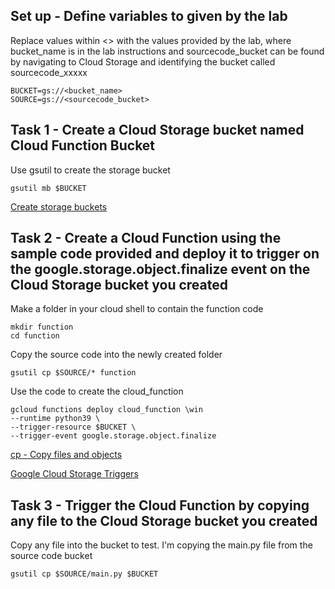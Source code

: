 ## Set up - Define variables to given by the lab
Replace values within <> with the values provided by the lab, where bucket_name is in the lab instructions and sourcecode_bucket can be found by navigating to Cloud Storage and identifying the bucket called sourcecode_xxxxx
```
BUCKET=gs://<bucket_name>
SOURCE=gs://<sourcecode_bucket>
```

## Task 1  - Create a Cloud Storage bucket named Cloud Function Bucket

Use gsutil to create the storage bucket
```
gsutil mb $BUCKET
```

[Create storage buckets](https://cloud.google.com/storage/docs/creating-buckets#storage-create-bucket-cli)

## Task 2  - Create a Cloud Function using the sample code provided and deploy it to trigger on the google.storage.object.finalize event on the Cloud Storage bucket you created

Make a folder in your cloud shell to contain the function code
```
mkdir function
cd function
```

Copy the source code into the newly created folder
```
gsutil cp $SOURCE/* function
```

Use the code to create the cloud_function
```
gcloud functions deploy cloud_function \win
--runtime python39 \
--trigger-resource $BUCKET \
--trigger-event google.storage.object.finalize
```

[cp - Copy files and objects](https://cloud.google.com/storage/docs/gsutil/commands/cp)

[Google Cloud Storage Triggers](https://cloud.google.com/functions/docs/calling/storage)

## Task 3 - Trigger the Cloud Function by copying any file to the Cloud Storage bucket you created

Copy any file into the bucket to test. I'm copying the main.py file from the source code bucket
```
gsutil cp $SOURCE/main.py $BUCKET
```